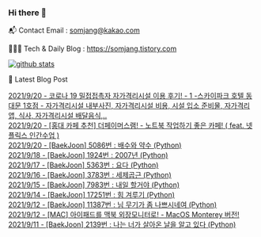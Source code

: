 ### Hi there 👋

📬  Contact Email : somjang@kakao.com

👨🏻‍💻  Tech & Daily Blog : https://somjang.tistory.com

[![github stats](https://github-readme-stats.vercel.app/api?username=SOMJANG&show_icons=true&hide_border=False)](https://somjang.tistory.com)

🤩 Latest Blog Post

[2021/9/20 - 코로나 19 밀접접촉자 자가격리시설 이용 후기! - 1 -스카이파크 호텔 동대문 1호점 - 자가격리시설 내부사진, 자가격리시설 비용, 시설 입소 준비물, 자가격리앱, 식사, 자가격리시설 배달음식,..](https://somjang.tistory.com/entry/%EC%BD%94%EB%A1%9C%EB%82%98-19-%EB%B0%80%EC%A0%91%EC%A0%91%EC%B4%89%EC%9E%90-%EC%9E%90%EA%B0%80%EA%B2%A9%EB%A6%AC%EC%8B%9C%EC%84%A4-%EC%9D%B4%EC%9A%A9-%ED%9B%84%EA%B8%B0-%EC%8A%A4%EC%B9%B4%EC%9D%B4%ED%8C%8C%ED%81%AC-%ED%98%B8%ED%85%94-%EB%8F%99%EB%8C%80%EB%AC%B8-1%ED%98%B8%EC%A0%90-%EC%9E%90%EA%B0%80%EA%B2%A9%EB%A6%AC%EC%8B%9C%EC%84%A4-%EB%B9%84%EC%9A%A9-%EC%8B%9C%EC%84%A4-%EC%9E%85%EC%86%8C-%EC%A4%80%EB%B9%84%EB%AC%BC-%EC%9E%90%EA%B0%80%EA%B2%A9%EB%A6%AC%EC%95%B1-%EC%8B%9D%EC%82%AC-%ED%95%B4%EC%99%B8%EC%9E%85%EA%B5%AD%EC%9E%90) <br>
[2021/9/20 - [홍대 카페 추천] 더페이머스램! - 노트북 작업하기 좋은 카페! ( feat. 넷플릭스 인간수업 )](https://somjang.tistory.com/entry/%ED%99%8D%EB%8C%80-%EC%B9%B4%ED%8E%98-%EC%B6%94%EC%B2%9C-%EB%8D%94%ED%8E%98%EC%9D%B4%EB%A8%B8%EC%8A%A4%EB%9E%A8-%EB%85%B8%ED%8A%B8%EB%B6%81-%EC%9E%91%EC%97%85%ED%95%98%EA%B8%B0-%EC%A2%8B%EC%9D%80-%EC%B9%B4%ED%8E%98-feat-%EB%84%B7%ED%94%8C%EB%A6%AD%EC%8A%A4-%EC%9D%B8%EA%B0%84%EC%88%98%EC%97%85) <br>
[2021/9/20 - [BaekJoon] 5086번 : 배수와 약수 (Python)](https://somjang.tistory.com/entry/BaekJoon-5086%EB%B2%88-%EB%B0%B0%EC%88%98%EC%99%80-%EC%95%BD%EC%88%98-Python) <br>
[2021/9/18 - [BaekJoon] 1924번 : 2007년 (Python)](https://somjang.tistory.com/entry/BaekJoon-1924%EB%B2%88-2007%EB%85%84-Python) <br>
[2021/9/17 - [BaekJoon] 5363번 : 요다 (Python)](https://somjang.tistory.com/entry/BaekJoon-5363%EB%B2%88-%EC%9A%94%EB%8B%A4-Python) <br>
[2021/9/16 - [BaekJoon] 3783번 : 세제곱근 (Python)](https://somjang.tistory.com/entry/BaekJoon-3783%EB%B2%88-%EC%84%B8%EC%A0%9C%EA%B3%B1%EA%B7%BC-Python) <br>
[2021/9/15 - [BaekJoon] 7983번 : 내일 할거야 (Python)](https://somjang.tistory.com/entry/BaekJoon-7983%EB%B2%88-%EB%82%B4%EC%9D%BC-%ED%95%A0%EA%B1%B0%EC%95%BC-Python) <br>
[2021/9/14 - [BaekJoon] 17251번 : 힘 겨루기 (Python)](https://somjang.tistory.com/entry/BaekJoon-17251%EB%B2%88-%ED%9E%98-%EA%B2%A8%EB%A3%A8%EA%B8%B0-Python) <br>
[2021/9/12 - [BaekJoon] 11387번 : 님 무기가 좀 나쁘시네여 (Python)](https://somjang.tistory.com/entry/BaekJoon-11387%EB%B2%88-%EB%8B%98-%EB%AC%B4%EA%B8%B0%EA%B0%80-%EC%A2%80-%EB%82%98%EC%81%98%EC%8B%9C%EB%84%A4%EC%97%AC-Python) <br>
[2021/9/12 - [MAC] 아이패드를 맥북 외장모니터로! - MacOS Monterey 버전!](https://somjang.tistory.com/entry/MAC-%EC%95%84%EC%9D%B4%ED%8C%A8%EB%93%9C%EB%A5%BC-%EB%A7%A5%EB%B6%81-%EC%99%B8%EC%9E%A5%EB%AA%A8%EB%8B%88%ED%84%B0%EB%A1%9C-MacOS-Monterey-%EB%B2%84%EC%A0%84) <br>
[2021/9/11 - [BaekJoon] 2139번 : 나는 너가 살아온 날을 알고 있다 (Python)](https://somjang.tistory.com/entry/BaekJoon-2139%EB%B2%88-%EB%82%98%EB%8A%94-%EB%84%88%EA%B0%80-%EC%82%B4%EC%95%84%EC%98%A8-%EB%82%A0%EC%9D%84-%EC%95%8C%EA%B3%A0-%EC%9E%88%EB%8B%A4-Python) <br>

